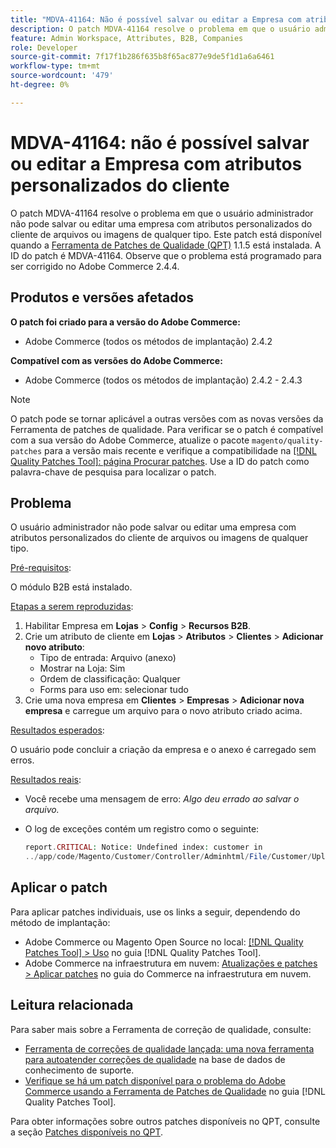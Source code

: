```yaml
---
title: "MDVA-41164: Não é possível salvar ou editar a Empresa com atributos personalizados do cliente"
description: O patch MDVA-41164 resolve o problema em que o usuário administrador não pode salvar ou editar uma empresa com atributos personalizados do cliente de arquivos ou imagens de qualquer tipo. Este patch está disponível quando a [Ferramenta de correções de qualidade (QPT)](https://experienceleague.adobe.com/en/docs/commerce-knowledge-base/kb/announcements/commerce-announcements/magento-quality-patches-released-new-tool-to-self-serve-quality-patches) 1.1.5 está instalada. A ID do patch é MDVA-41164. Observe que o problema está programado para ser corrigido no Adobe Commerce 2.4.4.
feature: Admin Workspace, Attributes, B2B, Companies
role: Developer
source-git-commit: 7f17f1b286f635b8f65ac877e9de5f1d1a6a6461
workflow-type: tm+mt
source-wordcount: '479'
ht-degree: 0%

---
```


# MDVA-41164: não é possível salvar ou editar a Empresa com atributos personalizados do cliente

O patch MDVA-41164 resolve o problema em que o usuário administrador não pode salvar ou editar uma empresa com atributos personalizados do cliente de arquivos ou imagens de qualquer tipo. Este patch está disponível quando a [Ferramenta de Patches de Qualidade (QPT)](https://experienceleague.adobe.com/en/docs/commerce-knowledge-base/kb/announcements/commerce-announcements/magento-quality-patches-released-new-tool-to-self-serve-quality-patches) 1.1.5 está instalada. A ID do patch é MDVA-41164. Observe que o problema está programado para ser corrigido no Adobe Commerce 2.4.4.

## Produtos e versões afetados

**O patch foi criado para a versão do Adobe Commerce:**

* Adobe Commerce (todos os métodos de implantação) 2.4.2

**Compatível com as versões do Adobe Commerce:**

* Adobe Commerce (todos os métodos de implantação) 2.4.2 - 2.4.3

>[!NOTE]
>
>O patch pode se tornar aplicável a outras versões com as novas versões da Ferramenta de patches de qualidade. Para verificar se o patch é compatível com a sua versão do Adobe Commerce, atualize o pacote `magento/quality-patches` para a versão mais recente e verifique a compatibilidade na [[!DNL Quality Patches Tool]: página Procurar patches](https://experienceleague.adobe.com/en/docs/commerce-knowledge-base/kb/announcements/commerce-announcements/magento-quality-patches-released-new-tool-to-self-serve-quality-patches). Use a ID do patch como palavra-chave de pesquisa para localizar o patch.

## Problema

O usuário administrador não pode salvar ou editar uma empresa com atributos personalizados do cliente de arquivos ou imagens de qualquer tipo.

<u>Pré-requisitos</u>:

O módulo B2B está instalado.

<u>Etapas a serem reproduzidas</u>:

1. Habilitar Empresa em **Lojas** > **Config** > **Recursos B2B**.
1. Crie um atributo de cliente em **Lojas** > **Atributos** > **Clientes** > **Adicionar novo atributo**:
   * Tipo de entrada: Arquivo (anexo)
   * Mostrar na Loja: Sim
   * Ordem de classificação: Qualquer
   * Forms para uso em: selecionar tudo
1. Crie uma nova empresa em **Clientes** > **Empresas** > **Adicionar nova empresa** e carregue um arquivo para o novo atributo criado acima.

<u>Resultados esperados</u>:

O usuário pode concluir a criação da empresa e o anexo é carregado sem erros.

<u>Resultados reais</u>:

* Você recebe uma mensagem de erro: *Algo deu errado ao salvar o arquivo.*
* O log de exceções contém um registro como o seguinte:

  ```php
  report.CRITICAL: Notice: Undefined index: customer in
  ../app/code/Magento/Customer/Controller/Adminhtml/File/Customer/Upload.php on line 69
  ```

## Aplicar o patch

Para aplicar patches individuais, use os links a seguir, dependendo do método de implantação:

* Adobe Commerce ou Magento Open Source no local: [[!DNL Quality Patches Tool] > Uso](/help/tools/quality-patches-tool/usage.md) no guia [!DNL Quality Patches Tool].
* Adobe Commerce na infraestrutura em nuvem: [Atualizações e patches > Aplicar patches](https://experienceleague.adobe.com/docs/commerce-cloud-service/user-guide/develop/upgrade/apply-patches.html) no guia do Commerce na infraestrutura em nuvem.

## Leitura relacionada

Para saber mais sobre a Ferramenta de correção de qualidade, consulte:

* [Ferramenta de correções de qualidade lançada: uma nova ferramenta para autoatender correções de qualidade](https://experienceleague.adobe.com/en/docs/commerce-knowledge-base/kb/announcements/commerce-announcements/magento-quality-patches-released-new-tool-to-self-serve-quality-patches) na base de dados de conhecimento de suporte.
* [Verifique se há um patch disponível para o problema do Adobe Commerce usando a Ferramenta de Patches de Qualidade](/help/tools/quality-patches-tool/patches-available-in-qpt/check-patch-for-magento-issue-with-magento-quality-patches.md) no guia [!DNL Quality Patches Tool].

Para obter informações sobre outros patches disponíveis no QPT, consulte a seção [Patches disponíveis no QPT](https://support.magento.com/hc/en-us/sections/360010506631-Patches-available-in-MQP-tool-).
